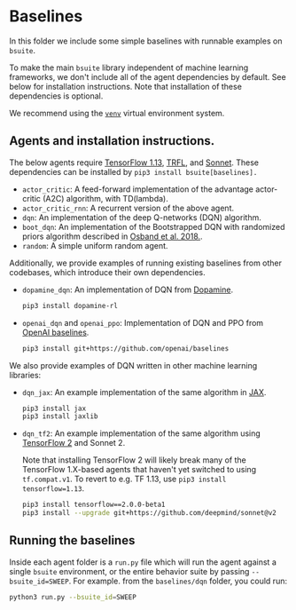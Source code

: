 # Baselines

In this folder we include some simple baselines with runnable examples on
`bsuite`.

To make the main `bsuite` library independent of machine learning frameworks, we
don't include all of the agent dependencies by default. See below for
installation instructions. Note that installation of these dependencies is
optional.

We recommend using the [`venv`](https://docs.python.org/3/library/venv.html)
virtual environment system.

## Agents and installation instructions.

The below agents require [TensorFlow 1.13](tensorflow.org),
[TRFL](github.com/deepmind/trfl), and [Sonnet](github.com/deepmind/sonnet).
These dependencies can be installed by `pip3 install bsuite[baselines].`

*   `actor_critic`: A feed-forward implementation of the advantage actor-critic
    (A2C) algorithm, with TD(lambda).
*   `actor_critic_rnn`: A recurrent version of the above agent.
*   `dqn`: An implementation of the deep Q-networks (DQN) algorithm.
*   `boot_dqn`: An implementation of the Bootstrapped DQN with randomized priors
    algorithm described in
    [Osband et al. 2018.](https://arxiv.org/abs/1806.03335).
*   `random`: A simple uniform random agent.

Additionally, we provide examples of running existing baselines from other
codebases, which introduce their own dependencies.

*   `dopamine_dqn`: An implementation of DQN from
    [Dopamine](github.com/google/dopamine).

    ```bash
    pip3 install dopamine-rl
    ```

*   `openai_dqn` and `openai_ppo`: Implementation of DQN and PPO from
    [OpenAI baselines](github.com/openai/baselines).

    ```bash
    pip3 install git+https://github.com/openai/baselines
    ```

We also provide examples of DQN written in other machine learning libraries:

*   `dqn_jax`: An example implementation of the same algorithm in
    [JAX](github.com/google/jax).

    ```bash
    pip3 install jax
    pip3 install jaxlib
    ```

*   `dqn_tf2`: An example implementation of the same algorithm using
    [TensorFlow 2](https://www.tensorflow.org/beta) and Sonnet 2.

    Note that installing TensorFlow 2 will likely break many of the TensorFlow
    1.X-based agents that haven't yet switched to using `tf.compat.v1`. To
    revert to e.g. TF 1.13, use `pip3 install tensorflow=1.13`.

    ```bash
    pip3 install tensorflow==2.0.0-beta1
    pip3 install --upgrade git+https://github.com/deepmind/sonnet@v2
    ```

## Running the baselines

Inside each agent folder is a `run.py` file which will run the agent against a
single `bsuite` environment, or the entire behavior suite by passing
`--bsuite_id=SWEEP`. For example. from the `baselines/dqn` folder, you could
run:

```bash
python3 run.py --bsuite_id=SWEEP
```
